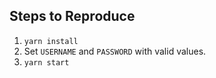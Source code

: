 ## Steps to Reproduce

1. `yarn install`
2. Set `USERNAME` and `PASSWORD` with valid values.
3. `yarn start`